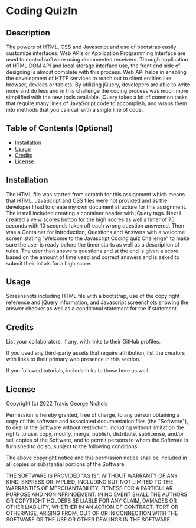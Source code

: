 # Coding QuizIn

## Description

The powers of HTML, CSS and Javascript and use of bootstrap easily customize interfaces. Web APIs or Application Programming Interface are used to control software using documented receivers. Through application of HTML DOM API and local storage interface use, the front end side of designing is almost complete with this process. Web API helps in enabling the development of HTTP services to reach out to client entities like browser, devices or tablets. By utilizing jQuery, developers are able to write more and do less and in this challenge the coding process was much more simplified with the new tools available. jQuery takes a lot of common tasks that require many lines of JavaScript code to accomplish, and wraps them into methods that you can call with a single line of code.




## Table of Contents (Optional)


- [Installation](#installation) 
- [Usage](#usage)
- [Credits](#credits)
- [License](#license)



## Installation


The HTML file was started from scratch for this assignment which means that HTML, JavaScript and CSS files were not provided and as the developer I had to create my own document structure for this assignment. The install included creating a container header with jQuery tags. Next I created a veiw scores button for the high scores as well a timer of 75 seconds with 10 seconds taken off each wrong question answered. Then was a Container for Introduction, Questions and Answers with a welcome screen stating "Welcome to the Javascript Coding quiz Challenge" to make sure the user is ready before the timer starts  as well as a description of rules. The user then answers questions and at the end is given a score based on the amount of time used and correct answers and is asked to submit their initals for a high score. 



## Usage

Screenshots including HTML file with a bootstrap, use of the copy right reference and jQuery information, and Javascript screenshots showing the answer checker as well as a conditional statement for the if statement.



## Credits

List your collaborators, if any, with links to their GitHub profiles.

If you used any third-party assets that require attribution, list the creators with links to their primary web presence in this section.

If you followed tutorials, include links to those here as well.

## License

Copyright (c) 2022 Travis George Nichols

Permission is hereby granted, free of charge, to any person obtaining a copy
of this software and associated documentation files (the "Software"), to deal
in the Software without restriction, including without limitation the rights
to use, copy, modify, merge, publish, distribute, sublicense, and/or sell
copies of the Software, and to permit persons to whom the Software is
furnished to do so, subject to the following conditions:

The above copyright notice and this permission notice shall be included in all
copies or substantial portions of the Software.

THE SOFTWARE IS PROVIDED "AS IS", WITHOUT WARRANTY OF ANY KIND, EXPRESS OR
IMPLIED, INCLUDING BUT NOT LIMITED TO THE WARRANTIES OF MERCHANTABILITY,
FITNESS FOR A PARTICULAR PURPOSE AND NONINFRINGEMENT. IN NO EVENT SHALL THE
AUTHORS OR COPYRIGHT HOLDERS BE LIABLE FOR ANY CLAIM, DAMAGES OR OTHER
LIABILITY, WHETHER IN AN ACTION OF CONTRACT, TORT OR OTHERWISE, ARISING FROM,
OUT OF OR IN CONNECTION WITH THE SOFTWARE OR THE USE OR OTHER DEALINGS IN THE
SOFTWARE.


